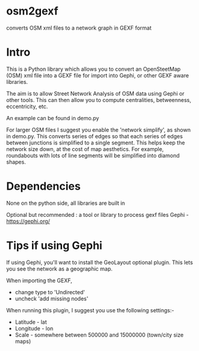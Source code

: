 osm2gexf
========

converts OSM xml files to a network graph in GEXF format

Intro
=====
This is a Python library which allows you to convert an OpenSteetMap (OSM) xml file into a GEXF file for import into Gephi, or other GEXF aware libraries.

The aim is to allow Street Network Analysis of OSM data using Gephi or other tools. 
This can then allow you to compute centralities, betweenness, eccentricity, etc.

An example can be found in demo.py

For larger OSM files I suggest you enable the 'network simplify', as shown in demo.py. 
This converts series of edges so that each series of edges between junctions is simplified to a single segment. 
This helps keep the network size down, at the cost of map aesthetics. For example, roundabouts with lots of line segments will be simplified into diamond shapes.

Dependencies
============
None on the python side, all libraries are built in

Optional but recommended : a tool or library to process gexf files
Gephi - https://gephi.org/

Tips if using Gephi
===================

If using Gephi, you'll want to install the GeoLayout optional plugin.
This lets you see the network as a geographic map.

When importing the GEXF,

- change type to 'Undirected'
- uncheck 'add missing nodes'

When running this plugin, I suggest you use the following settings:-

- Latitude - lat
- Longitude - lon
- Scale - somewhere between 500000 and 15000000 (town/city size maps)

